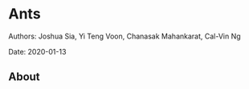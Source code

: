 # Ants

Authors: Joshua Sia, Yi Teng Voon, Chanasak Mahankarat, Cal-Vin Ng

Date: 2020-01-13

## About
